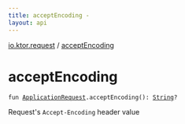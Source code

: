 ```yaml
---
title: acceptEncoding - 
layout: api
---
```


<div class='api-docs-breadcrumbs'><a href="index.html">io.ktor.request</a> / <a href="./accept-encoding.html">acceptEncoding</a></div>

# acceptEncoding

<div class="signature"><code><span class="keyword">fun </span><a href="-application-request/index.html"><span class="identifier">ApplicationRequest</span></a><span class="symbol">.</span><span class="identifier">acceptEncoding</span><span class="symbol">(</span><span class="symbol">)</span><span class="symbol">: </span><a href="https://kotlinlang.org/api/latest/jvm/stdlib/kotlin/-string/index.html"><span class="identifier">String</span></a><span class="symbol">?</span></code></div>

Request's <code>Accept-Encoding</code> header value

